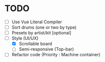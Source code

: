 # TODO

- [ ] Use Vue Literal Compiler
- [ ] Sort drums (one or two by type)
- [ ] Presets by artist/kit [optional]
- [ ] Style (UI/UX)
  - [x] Scrollable board
  - [ ] Semi-responsive (Top-bar)
- [ ] Refactor code (Priority : Machine container)
